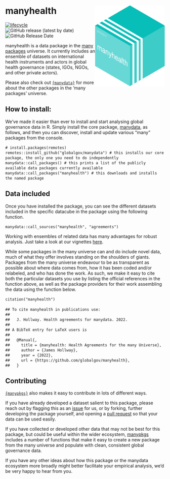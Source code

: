 manyhealth <img src="man/figures/manyhealthLogo.png" align="right" width="220"/>
================================================================================

<!-- badges: start -->

[![lifecycle](https://img.shields.io/badge/lifecycle-experimental-orange.svg)](https://www.tidyverse.org/lifecycle/#experimental)
![GitHub release (latest by
date)](https://img.shields.io/github/v/release/globalgov/manyhealth)
![GitHub Release
Date](https://img.shields.io/github/release-date/globalgov/manyhealth)
<!-- badges: end -->

manyhealth is a data package in the [many
packages](https://github.com/globalgov/) universe. It currently includes
an ensemble of datasets on international health instruments and actors
in global health governance (states, IGOs, NGOs, and other private
actors).

Please also check out
[`{manydata}`](https://github.com/globalgov/manydata) for more about the
other packages in the ‘many packages’ universe.

How to install:
---------------

We’ve made it easier than ever to install and start analysing global
governance data in R. Simply install the core package,
[manydata](https://github.com/globalgov/manydata), as follows, and then
you can discover, install and update various “many” packages from the
console.

    # install.packages(remotes)
    remotes::install_github("globalgov/manydata") # this installs our core package, the only one you need to do independently
    manydata::call_packages() # this prints a list of the publicly available data packages currently available
    manydata::call_packages("manyhealth") # this downloads and installs the named package

Data included
-------------

Once you have installed the package, you can see the different datasets
included in the specific datacube in the package using the following
function.

    manydata::call_sources("manyhealth", "agreements")

Working with ensembles of related data has many advantages for robust
analysis. Just take a look at our vignettes
[here](https://globalgov.github.io/manydata/articles/user.html).

While some packages in the many universe can and do include novel data,
much of what they offer involves standing on the shoulders of giants.
Packages from the many universe endeavour to be as transparent as
possible about where data comes from, how it has been coded and/or
relabeled, and who has done the work. As such, we make it easy to cite
both the particular datasets you use by listing the official references
in the function above, as well as the package providers for their work
assembling the data using the function below.

    citation("manyhealth")

    ## To cite manyhealth in publications use:
    ## 
    ##   J. Hollway. Health agreements for manydata. 2022.
    ## 
    ## A BibTeX entry for LaTeX users is
    ## 
    ##   @Manual{,
    ##     title = {manyhealth: Health Agreements for the many Universe},
    ##     author = {James Hollway},
    ##     year = {2022},
    ##     url = {https://github.com/globalgov/manyhealth},
    ##   }

Contributing
------------

[`{manypkgs}`](https://github.com/globalgov/manypkgs) also makes it easy
to contribute in lots of different ways.

If you have already developed a dataset salient to this package, please
reach out by flagging this as an
[issue](https://github.com/globalgov/manyhealth/issues) for us, or by
forking, further developing the package yourself, and opening a [pull
request](https://github.com/globalgov/manyhealth/pulls) so that your
data can be used easily.

If you have collected or developed other data that may not be best for
this package, but could be useful within the wider ecosystem,
[manypkgs](https://github.com/globalgov/manypkgs) includes a number of
functions that make it easy to create a new package from the many
universe and populate with clean, consistent global governance data.

If you have any other ideas about how this package or the manydata
ecosystem more broadly might better facilitate your empirical analysis,
we’d be very happy to hear from you.
